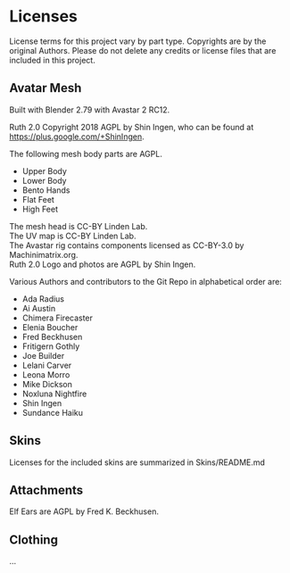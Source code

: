 # Licenses

License terms for this project vary by part type. Copyrights are by the original Authors. Please do not delete any credits or license files that are included in this project.    

## Avatar Mesh

Built with Blender 2.79 with Avastar 2 RC12.

Ruth 2.0 Copyright 2018 AGPL by Shin Ingen, who can be found at https://plus.google.com/+ShinIngen. 

The following mesh body parts are AGPL.
* Upper Body  
* Lower Body  
* Bento Hands  
* Flat Feet  
* High Feet  

The mesh head is CC-BY Linden Lab.  
The UV map is CC-BY Linden Lab.  
The Avastar rig contains components licensed as CC-BY-3.0 by Machinimatrix.org.  
Ruth 2.0 Logo and photos are AGPL by Shin Ingen.  

Various Authors and contributors to the Git Repo in alphabetical order are:
* Ada Radius
* Ai Austin
* Chimera Firecaster
* Elenia Boucher
* Fred Beckhusen
* Fritigern Gothly
* Joe Builder
* Lelani Carver
* Leona Morro
* Mike Dickson
* Noxluna Nightfire
* Shin Ingen
* Sundance Haiku 

## Skins

Licenses for the included skins are summarized in Skins/README.md

## Attachments

Elf Ears are AGPL by Fred K. Beckhusen.

## Clothing

...

